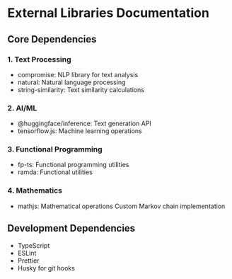 # External Libraries Documentation

## Core Dependencies

### 1. Text Processing

- compromise: NLP library for text analysis
- natural: Natural language processing
- string-similarity: Text similarity calculations

### 2. AI/ML

- @huggingface/inference: Text generation API
- tensorflow.js: Machine learning operations

### 3. Functional Programming

- fp-ts: Functional programming utilities
- ramda: Functional utilities

### 4. Mathematics

- mathjs: Mathematical operations
  Custom Markov chain implementation

## Development Dependencies

- TypeScript
- ESLint
- Prettier
- Husky for git hooks
